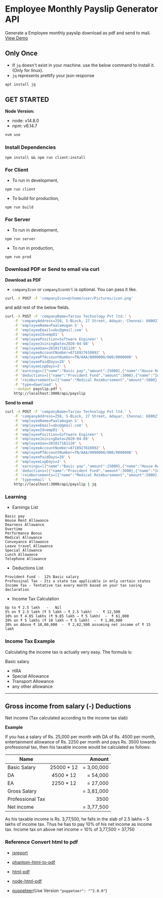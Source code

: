 # Employee Monthly Payslip Generator API

Generate a Employee monthly payslip download as pdf and send to mail. [View Demo](https://employee-payslip-generator.herokuapp.com)

## Only Once

- If `jq` doesn't exist in your machine. use the below command to install it.(Only for linux).
- `jq` represents prettify your json response

```sh
apt install jq
```

## GET STARTED

**Node Version:**

- node: v14.8.0
- npm: v6.14.7

```sh
nvm use
```

### Install Dependencies

```
npm install && npm run client:install
```
### For Client

- To run in development,
```
npm run client
```

- To build for production,
```
npm run build
```

### For Server

- To run in development,
```
npm run server
```

- To run in production,
```
npm run prod
```

### Download PDF or Send to email via curl

**Download as PDF**

- `companyIcon` or `companyIconUrl` is optional. You can pass it like.

```sh
curl -X POST -F 'companyIcon=@/home/user/Pictures/icon.png'
```
and add rest of the below fields.

```sh
curl -X POST -F 'companyName=Tarzax Technology Pvt ltd.' \
    -F 'companyAddress=250, S-BLock, 27 Street, Adayar, Chennai: 600027' \
    -F 'employeeName=Paalamugan S' \
    -F 'employeeEmail=abc@gmail.com' \
    -F 'employeeId=emp01' \
    -F 'employeePosition=Software Engineer' \
    -F 'employeeJoiningDate=2020-04-08' \
    -F 'employeeUan=201017181120' \
    -F 'employeeAccountNumber=8718927610892' \
    -F 'employeePfAccountNumber=TN/AAA/0000000/000/0000000' \
    -F 'employeePaidDays=28' \
    -F 'employeeLopDays=3' \
    -F 'earnings=[{"name":"Basic pay","amount":25000},{"name":"House Rent Allowance","amount":5000},{"name":"Dearness Allowance","amount":3750}]' \
    -F 'deductions=[{"name":"Provident Fund","amount":3000},{"name":"Income Tax","amount":1250}]' \
    -F 'reimbursements=[{"name":"Medical Reimbursement","amount":5000},{"name":"Telephone Reimbursement","amount":1750},{"name":"Conveyance Reimbursement","amount":500}]' \
    -F 'type=download' \
    --output payslip.pdf \
    http://localhost:3000/api/payslip
```

**Send to email**

```sh
curl -X POST -F 'companyName=Tarzax Technology Pvt ltd.' \
    -F 'companyAddress=250, S-BLock, 27 Street, Adayar, Chennai: 600027' \
    -F 'employeeName=Paalamugan S' \
    -F 'employeeEmail=abc@gmail.com' \
    -F 'employeeId=emp01' \
    -F 'employeePosition=Software Engineer' \
    -F 'employeeJoiningDate=2020-04-08' \
    -F 'employeeUan=201017181120' \
    -F 'employeeAccountNumber=8718927610892' \
    -F 'employeePfAccountNumber=TN/AAA/0000000/000/0000000' \
    -F 'employeePaidDays=28' \
    -F 'employeeLopDays=3' \
    -F 'earnings=[{"name":"Basic pay","amount":25000},{"name":"House Rent Allowance","amount":5000},{"name":"Dearness Allowance","amount":3750}]' \
    -F 'deductions=[{"name":"Provident Fund","amount":3000},{"name":"Income Tax","amount":1250}]' \
    -F 'reimbursements=[{"name":"Medical Reimbursement","amount":5000},{"name":"Telephone Reimbursement","amount":1750},{"name":"Conveyance Reimbursement","amount":500}]' \
    -F 'type=email' \
    http://localhost:3000/api/payslip | jq
```

### Learning

- Earnings List

```
Basic pay
House Rent Allowance
Dearness Allowance
Overtime
Performance Bonus
Medical Allowance
Conveyance Allowance
Leave travel Allowance
Special Allowance
Lunch Allowance
Telephone Allowance
```

- Deductions List

```
Provident Fund -  12% Basic salary
Professinal Tax - Its a state tax applicable in only certain states
Income Tax - Tentative tax every month based on your tax saving declaration
```

- Income Tax Calculation

```
Up to ₹ 2.5 lakh   -   Nil
5% on ₹ 2.5 lakh (₹ 5 lakh – ₹ 2.5 lakh)  -  ₹ 12,500
10% on ₹ 4.85 lakhs (₹ 9.85 lakh – ₹ 5 lakh)  -  ₹ 61,000
20% on ₹ 5 lakhs (₹ 10 lakh – ₹ 5 lakh)  -  ₹ 1,00,000
30% on Above ₹ 10,00,000  -  ₹ 2,62,500 assuming net income of ₹ 15 lakh
```

### Income Tax Example

Calculating the income tax is actually very easy. The formula is:

Basic salary
+ HRA
+ Special Allowance
+ Transport Allowance
+ any other allowance
--------------------------------------
Gross income from salary
(-) Deductions
--------------------------------------
Net income
(Tax calculated according to the income tax slab)


**Example**

If you has a salary of Rs. 25,000 per month with DA of Rs. 4500 per month, entertainment allowance of Rs. 2250 per month and pays Rs. 3500 towards professional tax, then his taxable income would be calculated as follows:

| Name              |             | Amount     |
|-------------------|:-----------:|-----------:|
| Basic Salary      | 25000 * 12  | = 3,00,000 |
| DA                | 4500 * 12   | = 54,000   |
| EA                | 2250 * 12   | = 27,000   |
| Gross Salary      |             | = 3,81,000 |
| Professional Tax  |             | 3500       |
| Net income        |             | = 3,77,500 |

As his taxable income is Rs. 3,77,500, he falls in the slab of 2.5 lakhs – 5 lakhs of income tax. Thus he has to pay 10% of his net income as income tax.
Income tax on above net income = 10% of 3,77,500
= 37,750

### Reference Convert html to pdf

- [jsreport](https://jsreport.net/learn/base)

- [phantom-html-to-pdf](https://www.npmjs.com/package/phantom-html-to-pdf)

- [html-pdf](https://www.npmjs.com/package/html-pdf)

- [node-html-pdf](https://github.com/marcbachmann/node-html-pdf)

- [puppeteer](https://www.npmjs.com/package/puppeteer)(Use Version `"puppeteer": "^2.0.0"`)
